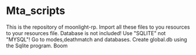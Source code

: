 ﻿# Mta_scripts
This is the repository of moonlight-rp.
Import all these files to you resources to your resources file.
Database is not included!
Use "SQLITE" not "MYSQL"!
Go to modes,deathmatch and databases.
Create global.db using the Sqlite program.
Boom
